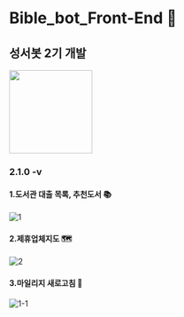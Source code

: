 # Bible_bot_Front-End :memo:
## 성서봇 2기 개발
<img width="150" src="https://user-images.githubusercontent.com/72601028/107147111-a38b7e80-698f-11eb-8179-09cd16476d63.png">

### 2.1.0 -v

#### 1.도서관 대출 목록, 추천도서 📚
![1](https://user-images.githubusercontent.com/72601028/107147625-62489e00-6992-11eb-834e-c5148f66539b.PNG)

#### 2.제휴업체지도 🗺️
![2](https://user-images.githubusercontent.com/72601028/107147590-34635980-6992-11eb-88ff-4522ff097207.PNG)

#### 3.마일리지 새로고침 :arrows_counterclockwise:
![1-1](https://user-images.githubusercontent.com/72601028/107147527-ea7a7380-6991-11eb-8471-0d4b74daa030.PNG)
